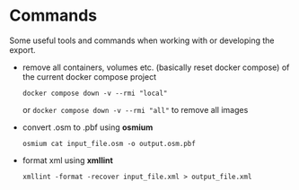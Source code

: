 # Commands
Some useful tools and commands when working with or developing the export.

- remove all containers, volumes etc. (basically reset docker compose) of the current docker compose project
  ```
  docker compose down -v --rmi "local"
  ```
  or `docker compose down -v --rmi "all"` to remove all images

- convert .osm to .pbf using **osmium**
  ```
  osmium cat input_file.osm -o output.osm.pbf
  ```

- format xml using **xmllint**
  ```
  xmllint -format -recover input_file.xml > output_file.xml
  ```

